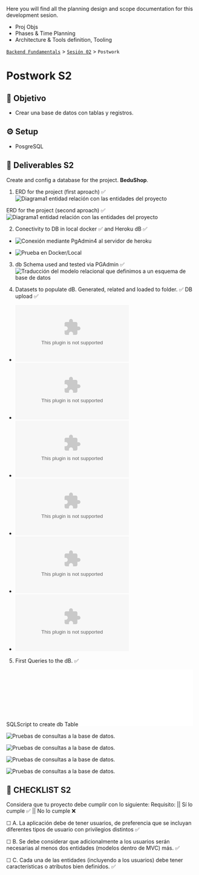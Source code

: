 Here you will find all the planning design and scope documentation for this development sesion.

 
- Proj Objs
- Phases & Time Planning
- Architecture & Tools definition, Tooling

[`Backend Fundamentals`](../../README.md) > [`Sesión 02`](../README.md) > `Postwork`

# Postwork S2

## 🎯 Objetivo

- Crear una base de datos con tablas y registros.

## ⚙️ Setup
 - PosgreSQL

## 📑 Deliverables S2

Create and config a database for the project. **BeduShop**. 

1.  ERD for the project (first aproach)    ✅
![Diagrama1 entidad relación con las entidades del proyecto ](./images/ERD-entitiesRelsTablesDiagram.png) 

 ERD for the project (second aproach)    ✅
![Diagrama1 entidad relación con las entidades del proyecto](./images/ERD-dbschema.png)

2. Conectivity to DB in local docker  ✅ and Heroku dB ✅

- ![Conexión mediante PgAdmin4 al servidor de heroku](./images/screenPgadminHerokuDB.png)

- ![Prueba en Docker/Local](./images/screenPgadminDckrDB.png)


3. db Schema used and tested via PGAdmin   ✅
![Traducción del modelo relacional que definimos a un esquema de base de datos](./images/dbschema.png)   

4. Datasets to populate dB. 
Generated, related and loaded to folder.    ✅  DB upload    ✅
- ![users dataset](./datasets/users.csv)
- ![products dataset](./datasets/products.csv)
- ![categories dataset](./datasets/categories.csv)
- ![orders dataset](./datasets/orders.csv)
- ![details dataset](./datasets/-details.csv)
- ![reviews dataset](./datasets/reviews.csv)



5. First Queries to the dB.   ✅ 

SQLScript to create db Table ![SQLScript to create db Tables](./bedushopSQL.sql)

![Pruebas de consultas a la base de datos.](./images/queryUsersTableinHerokuDB.png)

![Pruebas de consultas a la base de datos.](./images/queryCategoriesTable.png)

![Pruebas de consultas a la base de datos.](./images/queryToProductsTablesHerokuDB.png)

![Pruebas de consultas a la base de datos.](./images/queryProductsTableinHerokuDB.png)

## 📑 CHECKLIST S2

Considera que tu proyecto debe cumplir con lo siguiente:
Requisito:  ||  Sí lo cumple    ✅  ||  	No lo cumple    ❌

☐ A. La aplicación debe de tener usuarios, de preferencia que se incluyan diferentes tipos de usuario con privilegios distintos   ✅

☐ B. Se debe considerar que adicionalmente a los usuarios serán necesarias al menos dos entidades (modelos dentro de MVC) más.    ✅	

☐ C. Cada una de las entidades (incluyendo a los usuarios) debe tener características o atributos bien definidos. ✅
